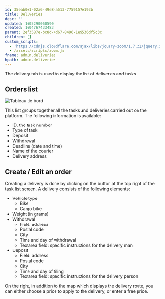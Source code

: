```yaml
---
id: 35eab0e1-02a6-49e8-a513-7759157e193b
title: Deliveries
desc: ''
updated: 1605290060590
created: 1604767433483
parent: 2ef3587e-bc8d-4d67-8496-1e9536df5c3c
children: []
custom_scripts:
  - 'https://cdnjs.cloudflare.com/ajax/libs/jquery-zoom/1.7.21/jquery.zoom.min.js'
  - /assets/scripts/zoom.js
fname: admin.deliveries
hpath: admin.deliveries
---
```

<!-- CSS -->

<link rel="stylesheet" href="https://cdn.jsdelivr.net/npm/bootstrap@4.5.3/dist/css/bootstrap.min.css" integrity="sha384-TX8t27EcRE3e/ihU7zmQxVncDAy5uIKz4rEkgIXeMed4M0jlfIDPvg6uqKI2xXr2" crossorigin="anonymous">
<!-- jQuery and JS bundle w/ Popper.js -->
<script src="https://code.jquery.com/jquery-3.5.1.slim.min.js" integrity="sha384-DfXdz2htPH0lsSSs5nCTpuj/zy4C+OGpamoFVy38MVBnE+IbbVYUew+OrCXaRkfj" crossorigin="anonymous"></script>
<script src="https://cdn.jsdelivr.net/npm/bootstrap@4.5.3/dist/js/bootstrap.bundle.min.js" integrity="sha384-ho+j7jyWK8fNQe+A12Hb8AhRq26LrZ/JpcUGGOn+Y7RsweNrtN/tE3MoK7ZeZDyx" crossorigin="anonymous"></script>
<!-- Font Awesome -->
<script src="https://kit.fontawesome.com/489c6dd9c4.js" crossorigin="anonymous"></script>

The delivery tab is used to display the list of deliveries and tasks.

## Orders list

<span class="zoomable">![Tableau de bord](/assets/images/livraisons_fr.png)</span>

This list groups together all the tasks and deliveries carried out on the platform. The following information is available:

- ID, the task number
- Type of task
- Deposit
- Withdrawal
- Deadline (date and time)
- Name of the courier
- Delivery address

## Create / Edit an order

Creating a delivery is done by clicking on the button at the top right of the task list screen. A delivery consists of the following elements:

- Vehicle type
  - Bike
  - Cargo bike
- Weight (in grams)
- Withdrawal
  - Field: address
  - Postal code
  - City
  - Time and day of withdrawal
  - Textarea field: specific instructions for the delivery man
- Deposit
  - Field: address
  - Postal code
  - City
  - Time and day of filing
  - Textarea field: specific instructions for the delivery person

On the right, in addition to the map which displays the delivery route, you can either choose a price to apply to the delivery, or enter a free price.

